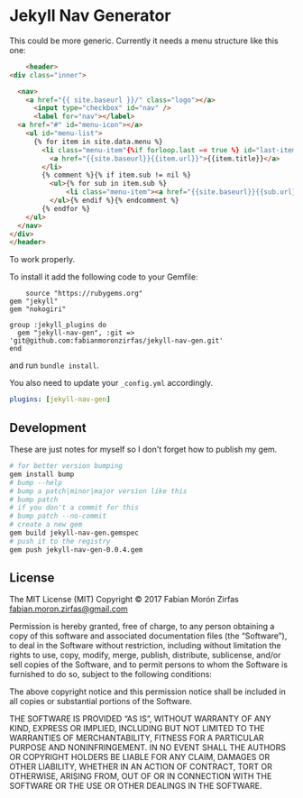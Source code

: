Jekyll Nav Generator
====================

This could be more generic. Currently it needs a menu structure like this one:  

```html
    <header>
<div class="inner">

  <nav>
    <a href="{{ site.baseurl }}/" class="logo"></a>
      <input type="checkbox" id="nav" />
      <label for="nav"></label>
  <a href="#" id="menu-icon"></a>
    <ul id="menu-list">
      {% for item in site.data.menu %}
        <li class="menu-item"{%if forloop.last == true %} id="last-item"{%endif%}>
          <a href="{{site.baseurl}}{{item.url}}">{{item.title}}</a>
        </li>
        {% comment %}{% if item.sub != nil %}
          <ul>{% for sub in item.sub %}
              <li class="menu-item"><a href="{{site.baseurl}}{{sub.url}}">{{sub.title}}</a></li>{% endfor %}
          </ul>{% endif %}{% endcomment %}
        {% endfor %}
    </ul>
  </nav>
</div>
</header>
```

To work properly.  

To install it add the following code to your Gemfile:  

```Gemfile
    source "https://rubygems.org"
gem "jekyll"
gem "nokogiri"

group :jekyll_plugins do
  gem "jekyll-nav-gen", :git => 'git@github.com:fabianmoronzirfas/jekyll-nav-gen.git'
end
```

and run `bundle install`.  

You also need to update your `_config.yml` accordingly.  

```yaml
plugins: [jekyll-nav-gen]
```

## Development

These are just notes for myself so I don't forget how to publish my gem.  

```bash
# for better version bumping
gem install bump
# bump --help
# bump a patch|minor|major version like this
# bump patch
# if you don't a commit for this
# bump patch --no-commit
# create a new gem
gem build jekyll-nav-gen.gemspec
# push it to the registry
gem push jekyll-nav-gen-0.0.4.gem
```


## License


The MIT License (MIT)
Copyright © 2017 Fabian Morón Zirfas <fabian.moron.zirfas@gmail.com>

Permission is hereby granted, free of charge, to any person obtaining a copy
of this software and associated documentation files (the “Software”), to deal
in the Software without restriction, including without limitation the rights
to use, copy, modify, merge, publish, distribute, sublicense, and/or sell
copies of the Software, and to permit persons to whom the Software is
furnished to do so, subject to the following conditions:

The above copyright notice and this permission notice shall be included in
all copies or substantial portions of the Software.

THE SOFTWARE IS PROVIDED “AS IS”, WITHOUT WARRANTY OF ANY KIND, EXPRESS OR
IMPLIED, INCLUDING BUT NOT LIMITED TO THE WARRANTIES OF MERCHANTABILITY,
FITNESS FOR A PARTICULAR PURPOSE AND NONINFRINGEMENT. IN NO EVENT SHALL THE
AUTHORS OR COPYRIGHT HOLDERS BE LIABLE FOR ANY CLAIM, DAMAGES OR OTHER
LIABILITY, WHETHER IN AN ACTION OF CONTRACT, TORT OR OTHERWISE, ARISING FROM,
OUT OF OR IN CONNECTION WITH THE SOFTWARE OR THE USE OR OTHER DEALINGS IN
THE SOFTWARE.
